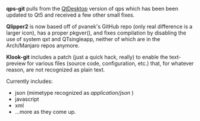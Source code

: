 **qps-git** pulls from the [QtDesktop][1] version of qps which has been been updated to Qt5 and received a few other small fixes.

**Qlipper2** is now based off of pvanek's GitHub repo (only real difference is a larger icon), has a proper pkgver(), and fixes compilation by disabling the use of system qxt and QTsingleapp, neither of which are in the Arch/Manjaro repos anymore.

**Klook-git** includes a patch (just a quick hack, really) to enable the text-preview for various files (source code, configuration, etc.) that, for whatever reason, are not recognized as plain text.

  Currently includes:
  - json (mimetype recognized as *application/json* )
  - javascript
  - xml
  - ...more as they come up.

[1]:[https://github.com/QtDesktop/qps]
